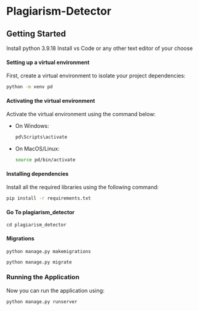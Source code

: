 # Plagiarism-Detector

## Getting Started

Install python 3.9.18
Install vs Code or any other text editor of your choose

#### Setting up a virtual environment

First, create a virtual environment to isolate your project dependencies:

```bash
python -m venv pd
```

#### Activating the virtual environment

Activate the virtual environment using the command below:

- On Windows:

  ```bash
  pd\Scripts\activate
  ```

- On MacOS/Linux:

  ```bash
  source pd/bin/activate
  ```

#### Installing dependencies

Install all the required libraries using the following command:

```bash
pip install -r requirements.txt
```

#### Go To plagiarism_detector

```
cd plagiarism_detector
```

#### Migrations

```
python manage.py makemigrations
```

```
python manage.py migrate
```

### Running the Application

Now you can run the application using:

```
python manage.py runserver
```

